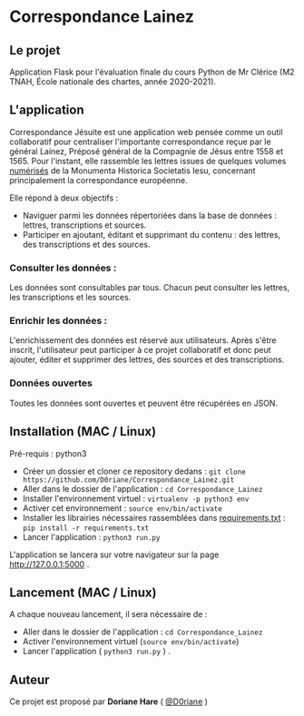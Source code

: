 # Correspondance Lainez

## Le projet
Application Flask pour l'évaluation finale du cours Python de Mr Clérice (M2 TNAH, École nationale des chartes, année 2020-2021).

## L'application
Correspondance Jésuite est une application web pensée comme un outil collaboratif pour centraliser l'importante correspondance reçue par le général Lainez, Préposé général de la Compagnie de Jésus entre 1558 et 1565. Pour l'instant, elle rassemble les lettres issues de quelques volumes [numérisés](http://www.sjweb.info/arsi/en/publications/ihsi/monumenta/) de la Monumenta Historica Societatis Iesu, concernant principalement la correspondance européenne.

Elle répond à deux objectifs : 
- Naviguer parmi les données répertoriées dans la base de données : lettres, transcriptions et sources. 
- Participer en ajoutant, éditant et supprimant du contenu : des lettres, des transcriptions et des sources.

### Consulter les données :
Les données sont consultables par tous. Chacun peut consulter les lettres, les transcriptions et les sources.

### Enrichir les données :
L'enrichissement des données est réservé aux utilisateurs. 
Après s'être inscrit, l'utilisateur peut participer à ce projet collaboratif et donc peut ajouter, éditer et supprimer des lettres, des sources et des transcriptions.

### Données ouvertes
Toutes les données sont ouvertes et peuvent être récupérées en JSON.

## Installation (MAC / Linux)
Pré-requis : python3

- Créer un dossier et cloner ce repository dedans : ``git clone https://github.com/D0riane/Correspondance_Lainez.git``
- Aller dans le dossier de l'application : ``cd Correspondance_Lainez``
- Installer l'environnement virtuel : ``virtualenv -p python3 env`` 
- Activer cet environnement : `` source env/bin/activate ``
- Installer les librairies nécessaires rassemblées dans [requirements.txt](https://github.com/D0riane/correspondance_Lainez/blob/master/requirements.txt) : ``pip install -r requirements.txt``
- Lancer l'application : ``python3 run.py``

L'application se lancera sur votre navigateur sur la page http://127.0.0.1:5000 .

## Lancement (MAC / Linux)
A chaque nouveau lancement, il sera nécessaire de :
- Aller dans le dossier de l'application : ``cd Correspondance_Lainez``
- Activer l'environnement virtuel (`` source env/bin/activate ``)
- Lancer l'application ( ``python3 run.py`` ) .

## Auteur 
Ce projet est proposé par **Doriane Hare** ( [@D0riane](https://github.com/D0riane) )
